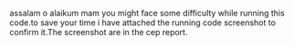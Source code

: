 assalam o alaikum mam you might face some difficulty while running this code.to save your time i have attached the running code screenshot to confirm it.The screenshot are in the cep report.
